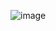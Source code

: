 ![image](https://user-images.githubusercontent.com/2569835/96459233-7a19dc00-1254-11eb-8358-c1c4f74dec55.png)
